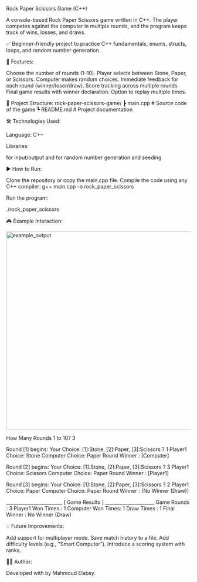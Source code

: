 Rock Paper Scissors Game (C++)

A console-based Rock Paper Scissors game written in C++.
The player competes against the computer in multiple rounds, and the program keeps track of wins, losses, and draws.

✅ Beginner-friendly project to practice C++ fundamentals, enums, structs, loops, and random number generation.

🚀 Features:

Choose the number of rounds (1–10).
Player selects between Stone, Paper, or Scissors.
Computer makes random choices.
Immediate feedback for each round (winner/loser/draw).
Score tracking across multiple rounds.
Final game results with winner declaration.
Option to replay multiple times.

📂 Project Structure:
rock-paper-scissors-game/
 ┣ main.cpp   # Source code of the game
 ┗ README.md  # Project documentation

🛠️ Technologies Used:

Language: C++

Libraries:

<iostream> for input/output
<cstdlib> and <ctime> for random number generation and seeding

▶️ How to Run:

Clone the repository or copy the main.cpp file.
Compile the code using any C++ compiler:
g++ main.cpp -o rock_paper_scissors


Run the program:

./rock_paper_scissors

🎮 Example Interaction:


<img width="960" height="540" alt="example_output" src="https://github.com/user-attachments/assets/0ff61bc5-88db-42d4-b35c-68a38088a65b" />

How Many Rounds 1 to 10? 
3

Round [1] begins:
Your Choice: [1]:Stone, [2]:Paper, [3]:Scissors ? 1
Player1  Choice: Stone
Computer Choice: Paper
Round Winner   : [Computer]

Round [2] begins:
Your Choice: [1]:Stone, [2]:Paper, [3]:Scissors ? 3
Player1  Choice: Scissors
Computer Choice: Paper
Round Winner   : [Player1]

Round [3] begins:
Your Choice: [1]:Stone, [2]:Paper, [3]:Scissors ? 2
Player1  Choice: Paper
Computer Choice: Paper
Round Winner   : [No Winner (Draw)]

________________________ [ Game Results ] _____________________
Game Rounds       : 3
Player1 Won Times : 1
Computer Won Times: 1
Draw Times        : 1
Final Winner      : No Winner (Draw)

💡 Future Improvements:

Add support for multiplayer mode.
Save match history to a file.
Add difficulty levels (e.g., "Smart Computer").
Introduce a scoring system with ranks.

👨‍💻 Author:

Developed with by Mahmoud Elabsy.
